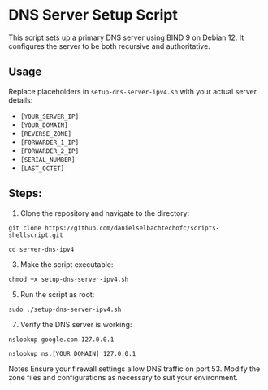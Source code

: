 # DNS Server Setup Script
This script sets up a primary DNS server using BIND 9 on Debian 12. It configures the server to be both recursive and authoritative.

## Usage
Replace placeholders in `setup-dns-server-ipv4.sh` with your actual server details:

   - `[YOUR_SERVER_IP]`
   - `[YOUR_DOMAIN]`
   - `[REVERSE_ZONE]`
   - `[FORWARDER_1_IP]`
   - `[FORWARDER_2_IP]`
   - `[SERIAL_NUMBER]`
   - `[LAST_OCTET]`

## Steps:

1. Clone the repository and navigate to the directory:

`git clone https://github.com/danielselbachtechofc/scripts-shellscript.git`

`cd server-dns-ipv4`


3. Make the script executable:
   
`chmod +x setup-dns-server-ipv4.sh`


5. Run the script as root:
   
`sudo ./setup-dns-server-ipv4.sh`


7. Verify the DNS server is working:

`nslookup google.com 127.0.0.1`

`nslookup ns.[YOUR_DOMAIN] 127.0.0.1`

Notes
Ensure your firewall settings allow DNS traffic on port 53.
Modify the zone files and configurations as necessary to suit your environment.
